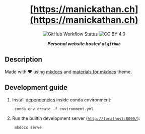 <div align="center">

# [https://manickathan.ch](https://manickathan.ch)

![GitHub Workflow Status](https://img.shields.io/github/workflow/status/lento234/lento234.github.io/Build)
![CC BY 4.0](https://img.shields.io/github/license/lento234/lento234.github.io?color=blue)

***Personal website hosted at `github`***

</div>

## Description

Made with :heart: using [mkdocs](https://www.mkdocs.org/) and [materials for mkdocs](https://squidfunk.github.io/mkdocs-material/) theme.

[cc-by]: http://creativecommons.org/licenses/by/4.0/
[cc-by-image]: https://i.creativecommons.org/l/by/4.0/80x15.png

## Development guide

1. Install [dependencies](requirements.txt) inside conda environment:

        conda env create -f environment.yml

2. Run the builtin development server ([`http://localhost:8000/`](http://localhost:8000/)):

        mkdocs serve
